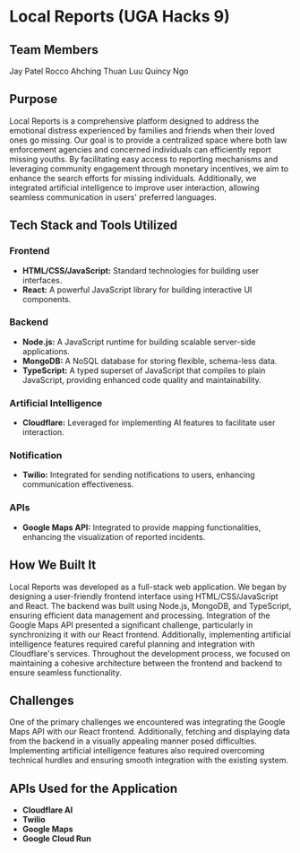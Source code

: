 # Local Reports (UGA Hacks 9)

## Team Members
Jay Patel
Rocco Ahching
Thuan Luu
Quincy Ngo


## Purpose

Local Reports is a comprehensive platform designed to address the emotional distress experienced by families and friends when their loved ones go missing. Our goal is to provide a centralized space where both law enforcement agencies and concerned individuals can efficiently report missing youths. By facilitating easy access to reporting mechanisms and leveraging community engagement through monetary incentives, we aim to enhance the search efforts for missing individuals. Additionally, we integrated artificial intelligence to improve user interaction, allowing seamless communication in users' preferred languages.

## Tech Stack and Tools Utilized

### Frontend
- **HTML/CSS/JavaScript:** Standard technologies for building user interfaces.
- **React:** A powerful JavaScript library for building interactive UI components.

### Backend
- **Node.js:** A JavaScript runtime for building scalable server-side applications.
- **MongoDB:** A NoSQL database for storing flexible, schema-less data.
- **TypeScript:** A typed superset of JavaScript that compiles to plain JavaScript, providing enhanced code quality and maintainability.

### Artificial Intelligence
- **Cloudflare:** Leveraged for implementing AI features to facilitate user interaction.

### Notification
- **Twilio:** Integrated for sending notifications to users, enhancing communication effectiveness.

### APIs
- **Google Maps API:** Integrated to provide mapping functionalities, enhancing the visualization of reported incidents.

## How We Built It

Local Reports was developed as a full-stack web application. We began by designing a user-friendly frontend interface using HTML/CSS/JavaScript and React. The backend was built using Node.js, MongoDB, and TypeScript, ensuring efficient data management and processing. Integration of the Google Maps API presented a significant challenge, particularly in synchronizing it with our React frontend. Additionally, implementing artificial intelligence features required careful planning and integration with Cloudflare's services. Throughout the development process, we focused on maintaining a cohesive architecture between the frontend and backend to ensure seamless functionality.

## Challenges

One of the primary challenges we encountered was integrating the Google Maps API with our React frontend. Additionally, fetching and displaying data from the backend in a visually appealing manner posed difficulties. Implementing artificial intelligence features also required overcoming technical hurdles and ensuring smooth integration with the existing system.

## APIs Used for the Application
- **Cloudflare AI**
- **Twilio** 
- **Google Maps**
- **Google Cloud Run**


